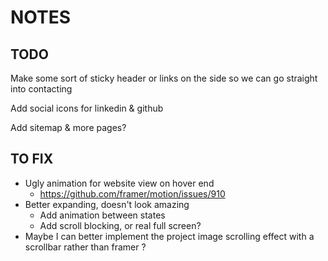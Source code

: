 # NOTES

## TODO

Make some sort of sticky header or links on the side so we can go straight into contacting

Add social icons for linkedin & github

Add sitemap & more pages?

## TO FIX

- Ugly animation for website view on hover end
  - https://github.com/framer/motion/issues/910
- Better expanding, doesn't look amazing
  - Add animation between states
  - Add scroll blocking, or real full screen?
- Maybe I can better implement the project image scrolling effect with a scrollbar rather than framer ?

